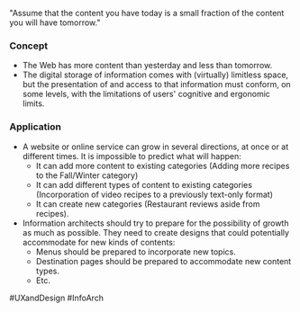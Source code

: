 "Assume that the content you have today is a small fraction of the content you will have tomorrow."

### Concept
- The Web has more content than yesterday and less than tomorrow.
- The digital storage of information comes with (virtually) limitless space, but the presentation of and access to that information must conform, on some levels, with the limitations of users' cognitive and ergonomic limits.

### Application
- A website or online service can grow in several directions, at once or at different times. It is impossible to predict what will happen:
	- It can add more content to existing categories (Adding more recipes to the Fall/Winter category)
	- It can add different types of content to existing categories (Incorporation of video recipes to a previously text-only format)
	- It can create new categories (Restaurant reviews aside from recipes).
- Information architects should try to prepare for the possibility of growth as much as possible. They need to create designs that could potentially accommodate for new kinds of contents:
	- Menus should be prepared to incorporate new topics.
	- Destination pages should be prepared to accommodate new content types.
	- Etc.

#UXandDesign #InfoArch